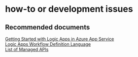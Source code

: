 <properties
	pageTitle="how-to or development issues"
	description="how-to or development issues"
	service="microsoft.logic"
	resource="workflows"
	authors="aashu"
	displayOrder=""
	selfHelpType="generic"
	supportTopicIds="32451853"
	resourceTags=""
	productPesIds="15791"
	cloudEnvironments="public, Fairfax"
	articleId="94a2f81c-da7c-40e1-b625-8b9c086a9b48"
	ownershipId="Compute_LogicApps"
/>

# how-to or development issues

## **Recommended documents**
[Getting Started with Logic Apps in Azure App Service](https://azure.microsoft.com/documentation/articles/app-service-logic-create-a-logic-app/)<br>
[Logic Apps Workflow Definition Language](https://msdn.microsoft.com/library/azure/mt643789.aspx)<br>
[List of Managed APIs](https://azure.microsoft.com/documentation/articles/apis-list/)
